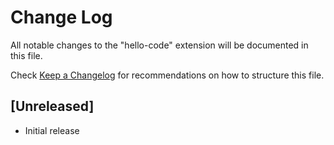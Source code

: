 # Change Log
All notable changes to the "hello-code" extension will be documented in this file.

Check [Keep a Changelog](http://keepachangelog.com/) for recommendations on how to structure this file.

## [Unreleased]
- Initial release